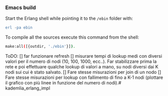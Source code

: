 ### Emacs build
Start the Erlang shell while pointing it to the `/ebin` folder with:
```erlang
erl -pa ebin
```
To compile all the sources execute this command from the shell:
```bash
make:all([{outdir, './ebin'}]).
```

ToDO:
[] far funzionare refresh
[] misurare tempi di lookup medi con diversi valori per il numero di nodi (10, 100, 1000, ecc..). 
   Far stabilizzare prima la rete e poi effettuare qualche lookup di valori a mano, su nodi diversi dai K nodi sui cui è stato salvato. 
[] Fare stesse misurazioni per join di un nodo
[] Fare stesse misurazioni per lookup con fallimento di fino a K-1 nodi (plottare il grafico con più
   linee in funzione del numero di nodi).# kademlia_erlang_impl
